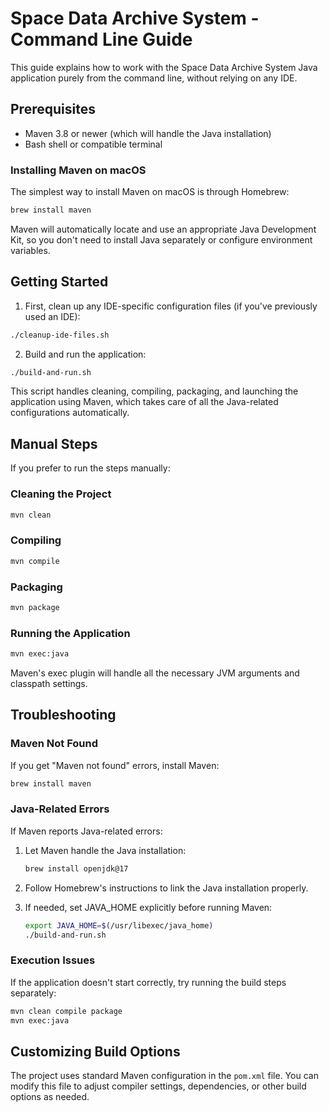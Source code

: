 # Space Data Archive System - Command Line Guide

This guide explains how to work with the Space Data Archive System Java application purely from the command line, without relying on any IDE.

## Prerequisites

- Maven 3.8 or newer (which will handle the Java installation)
- Bash shell or compatible terminal

### Installing Maven on macOS

The simplest way to install Maven on macOS is through Homebrew:

```bash
brew install maven
```

Maven will automatically locate and use an appropriate Java Development Kit, so you don't need to install Java separately or configure environment variables.

## Getting Started

1. First, clean up any IDE-specific configuration files (if you've previously used an IDE):

```bash
./cleanup-ide-files.sh
```

2. Build and run the application:

```bash
./build-and-run.sh
```

This script handles cleaning, compiling, packaging, and launching the application using Maven, which takes care of all the Java-related configurations automatically.

## Manual Steps

If you prefer to run the steps manually:

### Cleaning the Project

```bash
mvn clean
```

### Compiling

```bash
mvn compile
```

### Packaging

```bash
mvn package
```

### Running the Application

```bash
mvn exec:java
```

Maven's exec plugin will handle all the necessary JVM arguments and classpath settings.

## Troubleshooting

### Maven Not Found

If you get "Maven not found" errors, install Maven:

```bash
brew install maven
```

### Java-Related Errors

If Maven reports Java-related errors:

1. Let Maven handle the Java installation:
   ```bash
   brew install openjdk@17
   ```
   
2. Follow Homebrew's instructions to link the Java installation properly.

3. If needed, set JAVA_HOME explicitly before running Maven:
   ```bash
   export JAVA_HOME=$(/usr/libexec/java_home)
   ./build-and-run.sh
   ```

### Execution Issues

If the application doesn't start correctly, try running the build steps separately:

```bash
mvn clean compile package
mvn exec:java
```

## Customizing Build Options

The project uses standard Maven configuration in the `pom.xml` file. You can modify this file to adjust compiler settings, dependencies, or other build options as needed. 
